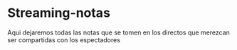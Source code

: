 # Streaming-notas
Aqui dejaremos todas las notas que se tomen en los directos que merezcan ser compartidas con los espectadores
